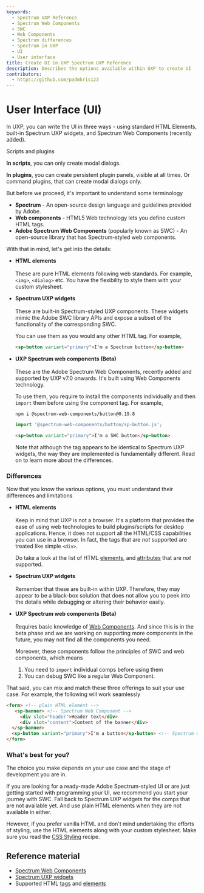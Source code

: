 ```yaml
---
keywords:
  - Spectrum UXP Reference
  - Spectrum Web Components
  - SWC
  - Web Components
  - Spectrum differences
  - Spectrum in UXP
  - UI
  - User interface
title: Create UI in UXP Spectrum UXP Reference
description: Describes the options available within UXP to create UI
contributors:
  - https://github.com/padmkris123
---
```


# User Interface (UI)

In UXP, you can write the UI in three ways - using standard HTML Elements, built-in Spectrum UXP widgets, and Spectrum Web Components (recently added).

<InlineAlert variant="info" slots="header, text1, text2"/>

Scripts and plugins

**In scripts**, you can only create modal dialogs.

**In plugins**, you can create persistent plugin panels, visible at all times. Or command plugins, that can create modal dialogs only.


But before we proceed, it's important to understand some terminology
- **Spectrum** - An open-source design language and guidelines provided by Adobe.
- **Web components** - HTML5 Web technology lets you define custom HTML tags.
- **Adobe Spectrum Web Components** (popularly known as SWC) - An open-source library that has Spectrum-styled web components.


With that in mind, let's get into the details:
- **HTML elements** <br></br>
   These are pure HTML elements following web standards. For example, `<img>`, `<dialog>` etc. You have the flexibility to style them with your custom stylesheet. 
  
- **Spectrum UXP widgets** <br></br>
   These are built-in Spectrum-styled UXP components. These widgets mimic the Adobe SWC library APIs and expose a subset of the functionality of the corresponding SWC. 

   You can use them as you would any other HTML tag. For example,
   
   ```html
   <sp-button variant="primary">I'm a Spectrum button</sp-button>
   ```

- **UXP Spectrum web components (Beta)** <br></br>
    These are the Adobe Spectrum Web Components, recently added and supported by UXP v7.0 onwards. It's built using Web Components technology.

    To use them, you require to install the components individually and then `import` them before using the component tag. For example,
  
    ```
    npm i @spectrum-web-components/button@0.19.8
    ```
    
    ```js
    import '@spectrum-web-components/button/sp-button.js';
    ```

    ```html
    <sp-button variant="primary">I'm a SWC button</sp-button>
    ```

    Note that although the tag appears to be identical to Spectrum UXP widgets, the way they are implemented is fundamentally different. Read on to learn more about the differences.


### Differences

Now that you know the various options, you must understand their differences and limitations


- **HTML elements** <br></br>
   Keep in mind that UXP is not a browser. It's a platform that provides the ease of using web technologies to build plugins/scripts for desktop applications. Hence, it does not support all the HTML/CSS capabilities you can use in a browser. In fact, the tags that are _not_ supported are treated like simple `<div>`.

   Do take a look at the list of HTML [elements](/indesign/uxp/reference/uxp-api/reference-html/General/Unsupported%20Elements/), and [attributes](/indesign/uxp/reference/uxp-api/reference-html/General/Unsupported%20Attributes/) that are _not_ supported.
  
- **Spectrum UXP widgets**<br></br>
   Remember that these are built-in within UXP. Therefore, they may appear to be a black-box solution that does not allow you to peek into the details while debugging or altering their behavior easily.


- **UXP Spectrum web components (Beta)** <br></br>
   Requires basic knowledge of [Web Components](https://javascript.info/web-components). And since this is in the beta phase and we are working on supporting more components in the future, you may not find all the components you need. 
  
   Moreover, these components follow the principles of SWC and web components, which means
   1. You need to `import` individual comps before using them
   2. You can debug SWC like a regular Web Component. 



That said, you can mix and match these three offerings to suit your use case. For example, the following will work seamlessly


```HTML
<form> <!-- plain HTML element -->
   <sp-banner> <!-- Spectrum Web Component -->
     <div slot="header">Header text</div>
     <div slot="content">Content of the banner</div>
  </sp-banner>
  <sp-button variant="primary">I'm a button</sp-button> <!-- Spectrum widget -->
</form>
```

### What's best for you?


The choice you make depends on your use case and the stage of development you are in.


If you are looking for a ready-made Adobe Spectrum-styled UI or are just getting started with programming your UI, we recommend you start your journey with SWC. Fall back to Spectrum UXP widgets for the comps that are not available yet. And use plain HTML elements when they are not available in either.


However, if you prefer vanilla HTML and don't mind undertaking the efforts of styling, use the HTML elements along with your custom stylesheet. Make sure you read the [CSS Styling](../../recipes/css-styling/) recipe.

<!-- 
// TODO add once the starter templates are ready

## Additional notes

While writing a simple JS/HTML/CSS plugin is possible, those who are building plugins that have internal state management, or more complicated UI may benefit from commonly used UI libraries. The below examples are not necessarily only ones you can use but can serve as good starters if you already are familiar with a library.

We do not suggest that you use any particular library for your plugins but suggest that you read about them and decide for yourself what will work best for you.

### React

[React.js](https://reactjs.org/) is one of the most used UI libraries. It's declarative and component-based, helping you break your UI into reusable components. 

See [react-starter](https://github.com/AdobeDocs/uxp-indesign-samples/plugins/react-starter) for the sample project.

We soon will be adding more samples for other popular frameworks such as Vue, and Svelte.


### Vue

[Vue.js](https://vuejs.org/) is another declarative UI library that's easy to learn. 

See [ui-vue-starter](https://github.com/AdobeDocs/uxp-photoshop-plugin-samples/tree/main/ui-vue-starter) for the sample project.  // TODO update link

### Svelte

[Svelte](https://svelte.dev/) is different from the other two libraries, in the sense that it compiles your code to a simple JS application, shrinking its size.

See [ui-svelte-starter](https://github.com/AdobeDocs/uxp-photoshop-plugin-samples/tree/main/ui-svelte-starter) for the sample project.  // TODO update link
-->


## Reference material
- [Spectrum Web Components](/indesign/uxp/reference/uxp-api/reference-spectrum/swc/)
- [Spectrum UXP widgets](/indesign/uxp/reference/uxp-api/reference-spectrum/Spectrum%20UXP%20Widgets/)
- Supported HTML [tags](/indesign/uxp/reference/uxp-api/reference-html/) and [elements](/indesign/uxp/reference/uxp-api/reference-js/Global%20Members/HTML%20Elements/)
<!-- [Kitchen sink sample]() - //TODO link to Id starter/ kitchen sink sample -->

